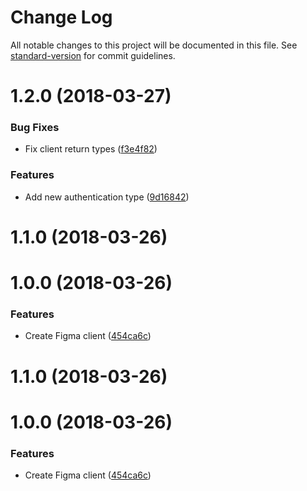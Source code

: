 # Change Log

All notable changes to this project will be documented in this file. See [standard-version](https://github.com/conventional-changelog/standard-version) for commit guidelines.

<a name="1.2.0"></a>
# 1.2.0 (2018-03-27)


### Bug Fixes

* Fix client return types ([f3e4f82](https://github.com/jongold/figma-js/commit/f3e4f82))


### Features

* Add new authentication type ([9d16842](https://github.com/jongold/figma-js/commit/9d16842))



<a name="1.1.0"></a>
# 1.1.0 (2018-03-26)



<a name="1.0.0"></a>
# 1.0.0 (2018-03-26)


### Features

* Create Figma client ([454ca6c](https://github.com/jongold/figma-js/commit/454ca6c))



<a name="1.1.0"></a>
# 1.1.0 (2018-03-26)



<a name="1.0.0"></a>
# 1.0.0 (2018-03-26)


### Features

* Create Figma client ([454ca6c](https://github.com/jongold/figma-js/commit/454ca6c))
